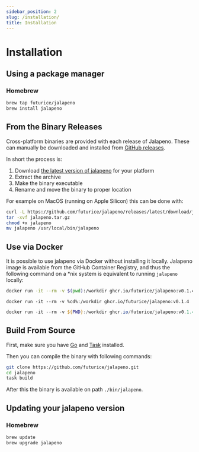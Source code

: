 ```yaml
---
sidebar_position: 2
slug: /installation/
title: Installation
---
```


# Installation

## Using a package manager

### Homebrew

```bash tab={"label":"Homebrew"}
brew tap futurice/jalapeno
brew install jalapeno
```

## From the Binary Releases

Cross-platform binaries are provided with each release of Jalapeno. These can manually be
downloaded and installed from [GitHub releases](https://github.com/futurice/jalapeno/releases/).

In short the process is:

1. Download [the latest version of jalapeno](https://github.com/futurice/jalapeno/releases/latest)
for your platform
2. Extract the archive
3. Make the binary executable
3. Rename and move the binary to proper location

For example on MacOS (running on Apple Silicon) this can be done with:

```bash
curl -L https://github.com/futurice/jalapeno/releases/latest/download/jalapeno-darwin-arm64.tar.gz -o jalapeno.tar.gz
tar -xvf jalapeno.tar.gz
chmod +x jalapeno
mv jalapeno /usr/local/bin/jalapeno
```

## Use via Docker

It is possible to use jalapeno via Docker without installing it locally. Jalapeno image is available
from the GitHub Container Registry, and thus the following command on a *nix system is equivalent
to running `jalapeno` locally:

```bash tab={"label":"MacOS and Linux"}
docker run -it --rm -v $(pwd):/workdir ghcr.io/futurice/jalapeno:v0.1.4
```

```batch tab={"label":"Windows Command Line"}
docker run -it --rm -v %cd%:/workdir ghcr.io/futurice/jalapeno:v0.1.4
```

```powershell tab={"label":"PowerShell"}
docker run -it --rm -v ${PWD}:/workdir ghcr.io/futurice/jalapeno:v0.1.4
```

## Build From Source

First, make sure you have [Go](https://go.dev/doc/install) and
[Task](https://taskfile.dev/installation) installed.

Then you can compile the binary with following commands:

```bash
git clone https://github.com/futurice/jalapeno.git
cd jalapeno
task build
```

After this the binary is available on path `./bin/jalapeno`.

## Updating your jalapeno version

### Homebrew

```bash tab={"label":"Homebrew"}
brew update
brew upgrade jalapeno
```